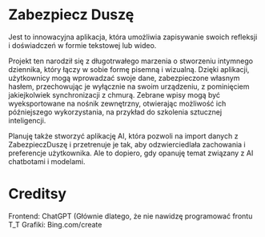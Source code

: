# Zabezpiecz Duszę

Jest to innowacyjna aplikacja, która umożliwia zapisywanie swoich refleksji i doświadczeń w formie tekstowej lub wideo.

Projekt ten narodził się z długotrwałego marzenia o stworzeniu intymnego dziennika, który łączy w sobie formę pisemną i wizualną. 
Dzięki aplikacji, użytkownicy mogą wprowadzać swoje dane, zabezpieczone własnym hasłem, przechowując je wyłącznie na swoim urządzeniu, z pominięciem jakiejkolwiek synchronizacji z chmurą. 
Zebrane wpisy mogą być wyeksportowane na nośnik zewnętrzny, otwierając możliwość ich późniejszego wykorzystania, na przykład do szkolenia sztucznej inteligencji. 

Planuję także stworzyć aplikację AI, która pozwoli na import danych z ZabezpieczDuszę i przetrenuje je tak, aby odzwierciedlała zachowania i preferencje użytkownika. 
Ale to dopiero, gdy opanuję temat związany z AI chatbotami i modelami.


# Creditsy
Frontend: ChatGPT (Głównie dlatego, że nie nawidzę programować frontu T_T
Grafiki: Bing.com/create




